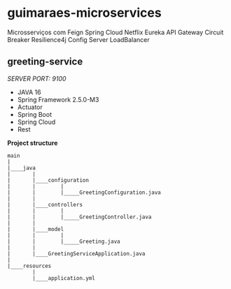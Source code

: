 # guimaraes-microservices
Microsserviços com Feign Spring Cloud Netflix Eureka API Gateway Circuit Breaker Resilience4j Config Server LoadBalancer

## greeting-service
*SERVER PORT: 9100*

- JAVA 16
- Spring Framework 2.5.0-M3
- Actuator
- Spring Boot
- Spring Cloud
- Rest

**Project structure**

```
main
|
|____java
|       |
|       |____configuration
|       |        |
|       |        |_____GreetingConfiguration.java
|       | 
|       |____controllers
|       |        |
|       |        |_____GreetingController.java
|       |
|       |____model
|       |        |
|       |        |_____Greeting.java
|       |
|       |____GreetingServiceApplication.java
|
|____resources
        |
        |____application.yml
``` 












